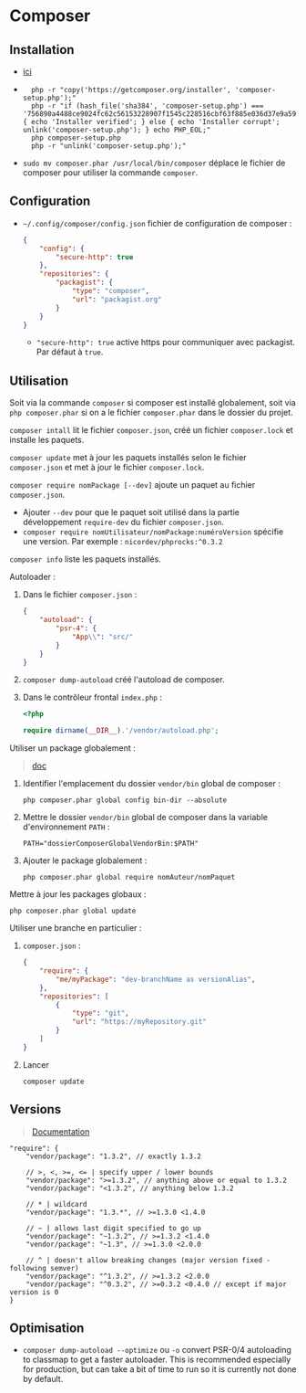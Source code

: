 # Composer

## Installation

* [ici](https://getcomposer.org/download/)
* ```
    php -r "copy('https://getcomposer.org/installer', 'composer-setup.php');"
    php -r "if (hash_file('sha384', 'composer-setup.php') === '756890a4488ce9024fc62c56153228907f1545c228516cbf63f885e036d37e9a59d27d63f46af1d4d07ee0f76181c7d3') { echo 'Installer verified'; } else { echo 'Installer corrupt'; unlink('composer-setup.php'); } echo PHP_EOL;"
    php composer-setup.php
    php -r "unlink('composer-setup.php');"
    ```
* `sudo mv composer.phar /usr/local/bin/composer` déplace le fichier de composer pour utiliser la commande `composer`.

## Configuration

* `~/.config/composer/config.json` fichier de configuration de composer :
    ```json
    {
        "config": {
            "secure-http": true
        },
        "repositories": {
            "packagist": {
                "type": "composer",
                "url": "packagist.org"
            }
        }
    }
    ```
    * `"secure-http": true` active https pour communiquer avec packagist. Par défaut à `true`.

## Utilisation

Soit via la commande `composer` si composer est installé globalement, soit via `php composer.phar` si on a le fichier `composer.phar` dans le dossier du projet.

`composer intall` lit le fichier `composer.json`, créé un fichier `composer.lock` et installe les paquets.

`composer update` met à jour les paquets installés selon le fichier `composer.json` et met à jour le fichier `composer.lock`.

`composer require nomPackage [--dev]` ajoute un paquet au fichier `composer.json`.
* Ajouter `--dev` pour que le paquet soit utilisé dans la partie développement `require-dev` du fichier `composer.json`.
* `composer require nomUtilisateur/nomPackage:numéroVersion` spécifie une version. Par exemple : `nicordev/phprocks:^0.3.2`

`composer info` liste les paquets installés.

Autoloader :
1. Dans le fichier `composer.json` :

    ```json
    {
        "autoload": {
            "psr-4": {
                "App\\": "src/"
            }
        }
    }
    ```

1. `composer dump-autoload` créé l'autoload de composer.
1. Dans le contrôleur frontal `index.php` :

    ```php
    <?php

    require dirname(__DIR__).'/vendor/autoload.php';
    ```

Utiliser un package globalement :

> [doc](https://getcomposer.org/doc/03-cli.md#global)

1. Identifier l'emplacement du dossier `vendor/bin` global de composer :

    ```
    php composer.phar global config bin-dir --absolute
    ```
1. Mettre le dossier `vendor/bin` global de composer dans la variable d'environnement `PATH` :

    ```
    PATH="dossierComposerGlobalVendorBin:$PATH"
    ```

1. Ajouter le package globalement :

    ```
    php composer.phar global require nomAuteur/nomPaquet
    ```

Mettre à jour les packages globaux :

```
php composer.phar global update
```

Utiliser une branche en particulier :
1. `composer.json` :

    ```json
    {
        "require": {
            "me/myPackage": "dev-branchName as versionAlias",
        },
        "repositories": [
            {
                "type": "git",
                "url": "https://myRepository.git"
            }
        ]
    }
    ```
1. Lancer

    ```
    composer update
    ```

## Versions

> [Documentation](https://getcomposer.org/doc/articles/versions.md#tilde-version-range-)

```
"require": {
    "vendor/package": "1.3.2", // exactly 1.3.2

    // >, <, >=, <= | specify upper / lower bounds
    "vendor/package": ">=1.3.2", // anything above or equal to 1.3.2
    "vendor/package": "<1.3.2", // anything below 1.3.2

    // * | wildcard
    "vendor/package": "1.3.*", // >=1.3.0 <1.4.0

    // ~ | allows last digit specified to go up
    "vendor/package": "~1.3.2", // >=1.3.2 <1.4.0
    "vendor/package": "~1.3", // >=1.3.0 <2.0.0

    // ^ | doesn't allow breaking changes (major version fixed - following semver)
    "vendor/package": "^1.3.2", // >=1.3.2 <2.0.0
    "vendor/package": "^0.3.2", // >=0.3.2 <0.4.0 // except if major version is 0
}
```

## Optimisation

* `composer dump-autoload --optimize` ou `-o` convert PSR-0/4 autoloading to classmap to get a faster autoloader. This is recommended especially for production, but can take a bit of time to run so it is currently not done by default.